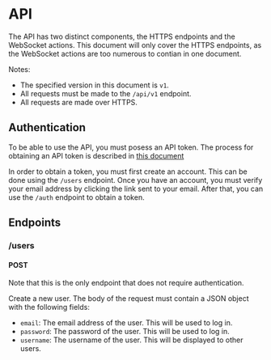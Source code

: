 # API

The API has two distinct components, the HTTPS endpoints and the WebSocket actions. This document will only cover the HTTPS endpoints, as the WebSocket actions are too numerous to contian in one document.

Notes:

- The specified version in this document is `v1`.
- All requests must be made to the `/api/v1` endpoint.
- All requests are made over HTTPS.

## Authentication

To be able to use the API, you must posess an API token. The process for obtaining an API token is described in [this document](./api/markdown/processes/API-Token.md)

In order to obtain a token, you must first create an account. This can be done using the `/users` endpoint. Once you
have an account, you must verify your email address by clicking the link sent to your email. After that, you can use
the `/auth` endpoint to obtain a token.

## Endpoints

### /users

#### POST

Note that this is the only endpoint that does not require authentication.

Create a new user. The body of the request must contain a JSON object with the following fields:

- `email`: The email address of the user. This will be used to log in.
- `password`: The password of the user. This will be used to log in.
- `username`: The username of the user. This will be displayed to other users.